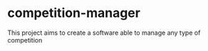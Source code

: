 # competition-manager
This project aims to create a software able to manage any type of competition
